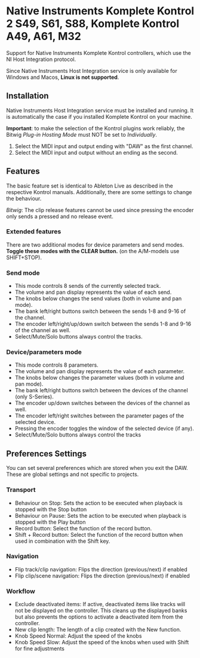 # Native Instruments Komplete Kontrol 2 S49, S61, S88, Komplete Kontrol A49, A61, M32

Support for Native Instruments Komplete Kontrol controllers, which use the NI Host Integration protocol.

Since Native Instruments Host Integration service is only available for Windows and Macos, **Linux is not supported**.

## Installation

Native Instruments Host Integration service must be installed and running. It is automatically the case
if you installed Komplete Kontrol on your machine.

**Important**: to make the selection of the Kontrol plugins work reliably, the Bitwig *Plug-in Hosting Mode* must NOT be set to *Individually*.

1. Select the MIDI input and output ending with "DAW" as the first channel.
2. Select the MIDI input and output without an ending as the second.

## Features

The basic feature set is identical to Ableton Live as described in the respective Kontrol manuals.
Additionally, there are some settings to change the behaviour.

*Bitwig*: The clip release features cannot be used since pressing the encoder only sends a pressed and no release event.

### Extended features

There are two additional modes for device parameters and send modes. **Toggle these modes with the CLEAR button.** (on the A/M-models use SHIFT+STOP).

### Send mode

* This mode controls 8 sends of the currently selected track.
* The volume and pan display represents the value of each send.
* The knobs below changes the send values (both in volume and pan mode).
* The bank left/right buttons switch between the sends 1-8 and 9-16 of the channel.
* The encoder left/right/up/down switch between the sends 1-8 and 9-16 of the channel as well.
* Select/Mute/Solo buttons always control the tracks.

### Device/parameters mode

* This mode controls 8 parameters.
* The volume and pan display represents the value of each parameter.
* The knobs below changes the parameter values (both in volume and pan mode).
* The bank left/right buttons switch between the devices of the channel (only S-Series).
* The encoder up/down switches between the devices of the channel as well.
* The encoder left/right switches between the parameter pages of the selected device.
* Pressing the encoder toggles the window of the selected device (if any).
* Select/Mute/Solo buttons always control the tracks

## Preferences Settings

You can set several preferences which are stored when you exit the DAW. These are global settings and not specific to projects.

### Transport

* Behaviour on Stop: Sets the action to be executed when playback is stopped with the Stop button
* Behaviour on Pause: Sets the action to be executed when playback is stopped with the Play button
* Record button: Select the function of the record button.
* Shift + Record button: Select the function of the record button when used in combination with the Shift key.

### Navigation

* Flip track/clip navigation: Flips the direction (previous/next) if enabled
* Flip clip/scene navigation: Flips the direction (previous/next) if enabled

### Workflow

* Exclude deactivated items: If active, deactivated items like tracks will not be displayed on the controller. This cleans up the displayed banks but also prevents the options to activate a deactivated item from the controller.
* New clip length: The length of a clip created with the New function.
* Knob Speed Normal: Adjust the speed of the knobs
* Knob Speed Slow: Adjust the speed of the knobs when used with Shift for fine adjustments

<div style="page-break-after: always; visibility: hidden"> 
\pagebreak 
</div>
